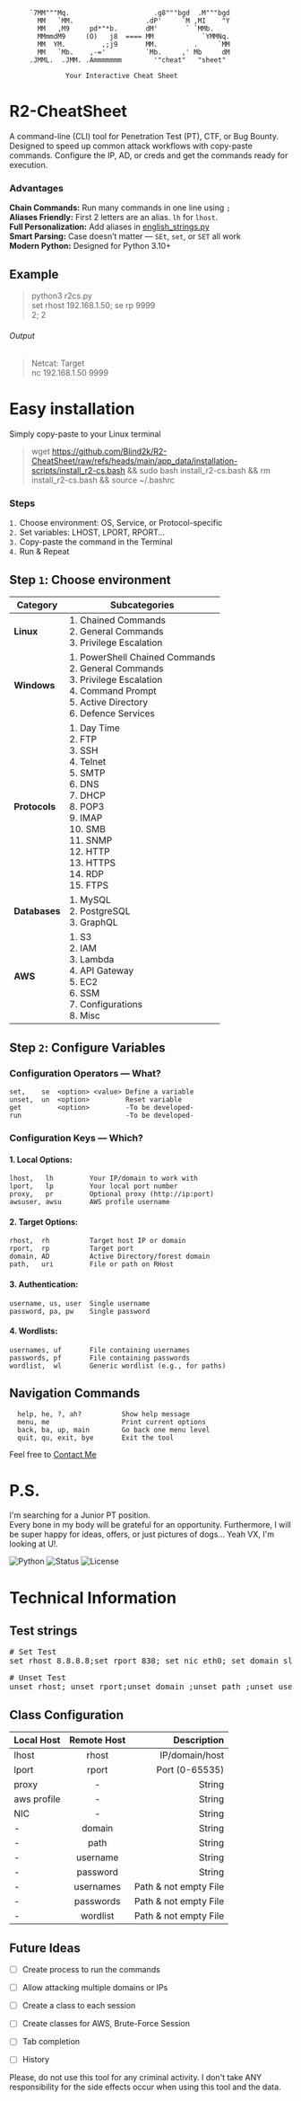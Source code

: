 [//]: <> (Welcome! I like how you think!)
```text
     `7MM"""Mq.                     .g8"""bgd  .M"""bgd  
       MM   `MM.                  .dP'     `M ,MI    "Y
       MM   ,M9     pd*"*b.       dM'       ` `MMb.    
       MMmmdM9     (O)   j8  ==== MM            `YMMNq.
       MM  YM.         ,;j9       MM.         .     `MM
       MM   `Mb.    ,-='          `Mb.     ,' Mb     dM
     .JMML.  .JMM. .Ammmmmmm        '"cheat"   "sheet"   

              Your Interactive Cheat Sheet
```
# R2-CheatSheet
A command-line (CLI) tool for Penetration Test (PT), CTF, or Bug Bounty.  
Designed to speed up common attack workflows with copy-paste commands. Configure the IP, AD, or creds and get the commands ready for execution.

### Advantages
**Chain Commands:** Run many commands in one line using `;`  
**Aliases Friendly:** First 2 letters are an alias. `lh` for `lhost`.  
**Full Personalization:** Add aliases in [english_strings.py](app_data/en/english_strings.py)  
**Smart Parsing:** Case doesn’t matter — `SEt`, `set`, or `SET` all work  
**Modern Python:** Designed for Python 3.10+

## Example
> python3 r2cs.py  
> set rhost 192.168.1.50; se rp 9999  
> 2; 2  

###### Output
> Netcat: Target  
> nc 192.168.1.50 9999

# Easy installation
Simply copy-paste to your Linux terminal
> wget https://github.com/Blind2k/R2-CheatSheet/raw/refs/heads/main/app_data/installation-scripts/install_r2-cs.bash && sudo bash install_r2-cs.bash && rm install_r2-cs.bash && source ~/.bashrc

### Steps 
`1.` Choose environment: OS, Service, or Protocol-specific  
`2.` Set variables: LHOST, LPORT, RPORT...  
`3.` Copy-paste the command in the Terminal  
`4.` Run & Repeat  

## Step `1`: Choose environment
| Category     | Subcategories                                                                                                                                                                                                       |
|--------------|---------------------------------------------------------------------------------------------------------------------------------------------------------------------------------------------------------------------|
| **Linux**    | 1. Chained Commands  <br> 2. General Commands  <br> 3. Privilege Escalation                                                                                                                                         |
| **Windows**  | 1. PowerShell Chained Commands  <br> 2. General Commands  <br> 3. Privilege Escalation  <br> 4. Command Prompt  <br> 5. Active Directory  <br> 6. Defence Services                                                        |
| **Protocols**| 1. Day Time  <br> 2. FTP  <br> 3. SSH  <br> 4. Telnet  <br> 5. SMTP  <br> 6. DNS  <br> 7. DHCP  <br> 8. POP3  <br> 9. IMAP  <br> 10. SMB  <br> 11. SNMP  <br> 12. HTTP  <br> 13. HTTPS  <br> 14. RDP  <br> 15. FTPS |
| **Databases**| 1. MySQL  <br> 2. PostgreSQL  <br> 3. GraphQL                                                                                                                                                                       |
| **AWS**      | 1. S3  <br> 2. IAM  <br> 3. Lambda  <br> 4. API Gateway  <br> 5. EC2  <br> 6. SSM  <br> 7. Configurations  <br> 8. Misc                                                                                             |

## Step `2`: Configure Variables
### Configuration Operators — What?
```text
set,    se  <option> <value> Define a variable
unset,  un  <option>         Reset variable
get         <option>         -To be developed-
run                          -To be developed-
```
### Configuration Keys — Which?
#### 1. Local Options:
```text
lhost,   lh         Your IP/domain to work with
lport,   lp         Your local port number
proxy,   pr         Optional proxy (http://ip:port)
awsuser, awsu       AWS profile username
```
#### 2. Target Options:
```text
rhost,  rh          Target host IP or domain
rport,  rp          Target port
domain, AD          Active Directory/forest domain
path,   uri         File or path on RHost
```
#### 3. Authentication:
```text
username, us, user  Single username
password, pa, pw    Single password
```
#### 4. Wordlists:
```text
usernames, uf       File containing usernames
passwords, pf       File containing passwords
wordlist,  wl       Generic wordlist (e.g., for paths)
```
## Navigation Commands
```text
  help, he, ?, ah?          Show help message
  menu, me                  Print current options
  back, ba, up, main        Go back one menu level
  quit, qu, exit, bye       Exit the tool
```

Feel free to [Contact Me](mailto:buggedsystem+R2CS@gmail.com)
# P.S.
I'm searching for a Junior PT position.  
Every bone in my body will be grateful for an opportunity.
Furthermore, I will be super happy for ideas, offers, or just pictures of dogs... Yeah VX, I'm looking at U!.

![Python](https://img.shields.io/badge/Python-3.10%2B-blue)
![Status](https://img.shields.io/badge/status-alpha-orange)
![License](https://img.shields.io/badge/license-MIT-brightgreen)

# Technical Information
## Test strings
<pre>
# Set Test
set rhost 8.8.8.8;set rport 838; set nic eth0; set domain slam.com;set path /home/user/you/; set username SLAME@!#@!;set password SLAMDUNK_PASSWORD;set usernames app_data/wordlists/test_wordlist.txt;set passwords app_data/wordlists/test_wordlist.txt;set wordlist app_data/wordlists/test_wordlist.txt;set lhost 1.1.1.1;set lport 3838
</pre>
<pre>
# Unset Test
unset rhost; unset rport;unset domain ;unset path ;unset username ;unset password; unset usernames;unset passwords ;unset wordlist ;unset lhost;unset lport
</pre>
## Class Configuration
| Local Host  | Remote Host |               Description |
|-------------|:-----------:|--------------------------:|
| lhost       |    rhost    |            IP/domain/host |
| lport       |    rport    |            Port (0-65535) |
| proxy       |      -      |                    String |
| aws profile |      -      |                    String |
| NIC         |      -      | String |
| -           |   domain    |                    String |
| -           |    path     |                    String |
| -           |  username   |                    String |
| -           |  password   |                    String |
| -           |  usernames  |     Path & not empty File |
| -           |  passwords  |     Path & not empty File |
| -           |  wordlist   |     Path & not empty File |


## Future Ideas
- [ ] Create process to run the commands
- [ ] Allow attacking multiple domains or IPs
- [ ] Create a class to each session
- [ ] Create classes for AWS, Brute-Force Session
- [ ] Tab completion
- [ ] History


Please, do not use this tool for any criminal activity. I don't take ANY responsibility for the side effects occur when using this tool and the data.
